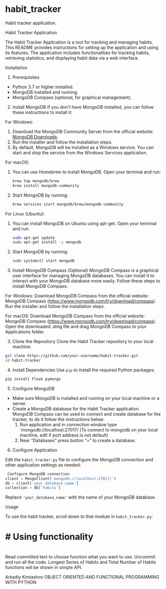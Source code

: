 # habit_tracker
Habit tracker application.

Habit Tracker Application


The Habit Tracker Application is a tool for tracking and managing habits. This README provides instructions for setting up the application and using its features. 
The application includes functionalities for tracking habits, retrieving statistics, and displaying habit data via a web interface.


Installation

 1. Prerequisites
- Python 3.7 or higher installed.
- MongoDB installed and running.
- MongoDB Compass (optional, for graphical management).

 2. Install MongoDB
If you don't have MongoDB installed, you can follow these instructions to install it:

 For Windows:
1. Download the MongoDB Community Server from the official website: [MongoDB Downloads](https://www.mongodb.com/try/download/community).
2. Run the installer and follow the installation steps.
3. By default, MongoDB will be installed as a Windows service. You can start and stop the service from the Windows Services application.

 For macOS:
1. You can use Homebrew to install MongoDB. Open your terminal and run:

   ```bash
   brew tap mongodb/brew
   brew install mongodb-community
   ```
2. Start MongoDB by running:
   ```bash
   brew services start mongodb/brew/mongodb-community
   ```

 For Linux (Ubuntu):
1. You can install MongoDB on Ubuntu using apt-get. Open your terminal and run:

   ```bash
   sudo apt-get update
   sudo apt-get install -y mongodb
   ```
2. Start MongoDB by running:
   ```bash
   sudo systemctl start mongodb
   ```

3. Install MongoDB Compass (Optional)
MongoDB Compass is a graphical user interface for managing MongoDB databases. You can install it to interact with your MongoDB database more easily. Follow these steps to install MongoDB Compass:

For Windows:
Download MongoDB Compass from the official website: MongoDB Compass (https://www.mongodb.com/try/download/compass).
Run the installer and follow the installation steps.

For macOS:
Download MongoDB Compass from the official website: MongoDB Compass (https://www.mongodb.com/try/download/compass).
Open the downloaded .dmg file and drag MongoDB Compass to your Applications folder.

 3. Clone the Repository
Clone the Habit Tracker repository to your local machine:

```bash
git clone https://github.com/your-username/habit-tracker.git
cd habit-tracker
```

 4. Install Dependencies
Use `pip` to install the required Python packages:

```bash
pip install Flask pymongo
```

 5. Configure MongoDB

- Make sure MongoDB is installed and running on your local machine or a server.
- Create a MongoDB database for the Habit Tracker application. MongoDB Compass can be used to connect and create database for the tracker, to do it follow the instructions below:
   1. Run application and in connection window type 'mongodb://localhost:27017/   (To connect to mongodb on your local machine, edit if port address is not default)
   2. Near “Databases” press button “+” to create a database.  

 6. Configure Application

Edit the `habit_tracker.py` file to configure the MongoDB connection and other application settings as needed:

```python
 Configure MongoDB connection
client = MongoClient('mongodb://localhost:27017/')
db = client['your_database_name']   
collection = db['habits']
```

Replace `'your_database_name'` with the name of your MongoDB database. 


Usage

To use the habit tracker, scroll down to that module in `habit_tracker.py`:
# 
# #  Using functionality
# 

Read committed text to choose function what you want to use. Uncommit and run all the code.
Longest Series of Habits and Total Number of Habits functions will be shown in simple API.





Arkadiy Kimiashov
OBJECT ORIENTED AND FUNCTIONAL PROGRAMMING WITH PYTHON
